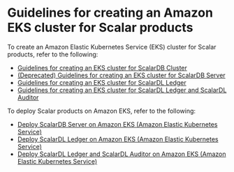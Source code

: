 # Guidelines for creating an Amazon EKS cluster for Scalar products

To create an Amazon Elastic Kubernetes Service (EKS) cluster for Scalar products, refer to the following:

* [Guidelines for creating an EKS cluster for ScalarDB Cluster](./CreateEKSClusterForScalarDBCluster.md)
* [(Deprecated) Guidelines for creating an EKS cluster for ScalarDB Server](./CreateEKSClusterForScalarDB.md)
* [Guidelines for creating an EKS cluster for ScalarDL Ledger](./CreateEKSClusterForScalarDL.md)
* [Guidelines for creating an EKS cluster for ScalarDL Ledger and ScalarDL Auditor](./CreateEKSClusterForScalarDLAuditor.md)

To deploy Scalar products on Amazon EKS, refer to the following:

* [Deploy ScalarDB Server on Amazon EKS (Amazon Elastic Kubernetes Service)](./ManualDeploymentGuideScalarDBServerOnEKS.md)
* [Deploy ScalarDL Ledger on Amazon EKS (Amazon Elastic Kubernetes Service)](./ManualDeploymentGuideScalarDLOnEKS.md)
* [Deploy ScalarDL Ledger and ScalarDL Auditor on Amazon EKS (Amazon Elastic Kubernetes Service)](./ManualDeploymentGuideScalarDLAuditorOnEKS.md)
